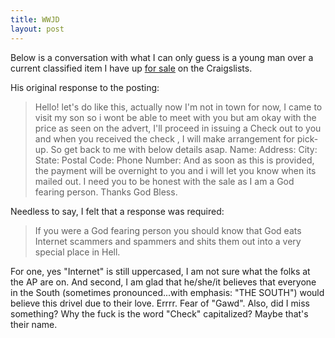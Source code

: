 ```yaml
---
title: WWJD
layout: post
---
```


Below is a conversation with what I can only guess is a young man over a
current classified item I have up [for sale][1] on the Craigslists.

His original response to the posting:

> Hello! let's do like this, actually now I'm not in town for now, I came to visit my son so i wont be able to meet with you but am okay with the price as seen on the advert, I'll proceed in issuing a Check out to you and when you received the check , I will make arrangement for pick-up. So get back to me with below details asap.
> Name:
> Address:
> City:
> State:
> Postal Code:
> Phone Number:
> And as soon as this is provided, the payment will be overnight to you and i will let you know when its mailed out. I need you to be honest with the sale as I am a God fearing person.
> Thanks
> God Bless.

Needless to say, I felt that a response was required:

> If you were a God fearing person you should know that God eats
> Internet scammers and spammers and shits them out into a very special
> place in Hell.

For one, yes "Internet" is still uppercased, I am not sure what the
folks at the AP are on. And second, I am glad that he/she/it believes
that everyone in the South (sometimes pronounced...with emphasis: "THE
SOUTH") would believe this drivel due to their love. Errrr. Fear of "Gawd". Also, did
I miss something? Why the fuck is the word "Check" capitalized? Maybe
that's their name.


[1]: http://greensboro.craigslist.org/bik/2992518454.html

